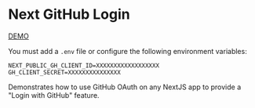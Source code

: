 # Next GitHub Login

[DEMO](https://nextgithublogin.vercel.app/)

You must add a `.env` file or configure the following environment variables:

```
NEXT_PUBLIC_GH_CLIENT_ID=XXXXXXXXXXXXXXXXXX
GH_CLIENT_SECRET=XXXXXXXXXXXXXXX
```

Demonstrates how to use GitHub OAuth on any NextJS app to provide a "Login with GitHub" feature.

